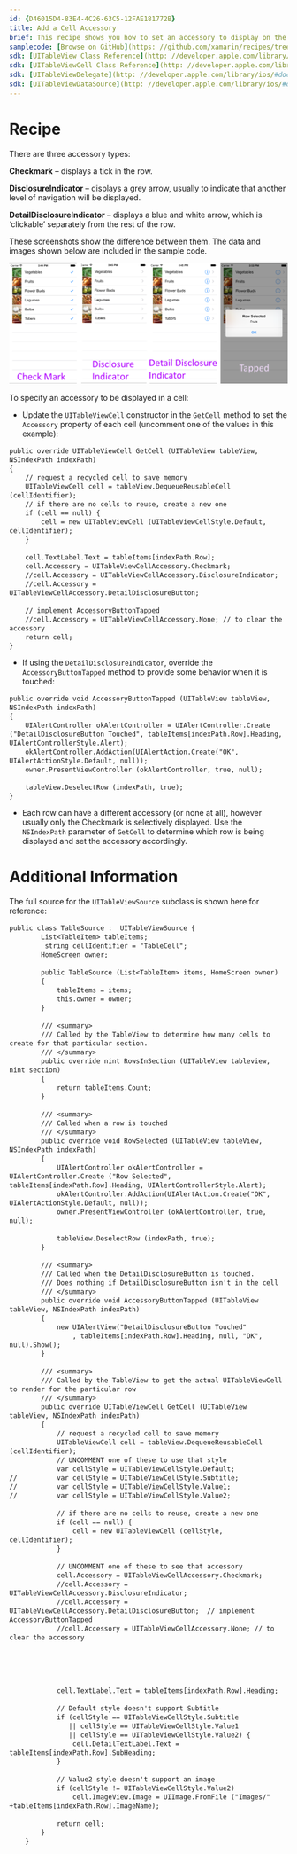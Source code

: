 ```yaml
---
id: {D46015D4-83E4-4C26-63C5-12FAE181772B}  
title: Add a Cell Accessory  
brief: This recipe shows you how to set an accessory to display on the right side of a row.  
samplecode: [Browse on GitHub](https: //github.com/xamarin/recipes/tree/master/ios/content_controls/tables/add_a_cell_accessory)  
sdk: [UITableView Class Reference](http: //developer.apple.com/library/ios/#documentation/uikit/reference/UITableView_Class/Reference/Reference.html)  
sdk: [UITableViewCell Class Reference](http: //developer.apple.com/library/ios/#documentation/uikit/reference/UITableViewCell_Class/Reference/Reference.html)  
sdk: [UITableViewDelegate](http: //developer.apple.com/library/ios/#documentation/uikit/reference/UITableViewDelegate_Protocol/Reference/Reference.html)  
sdk: [UITableViewDataSource](http: //developer.apple.com/library/ios/#documentation/uikit/reference/UITableViewDataSource_Protocol/Reference/Reference.html)  
---
```


<a name="Recipe" class="injected"></a>


# Recipe

There are three accessory types: 

 **Checkmark** – displays a tick in the row.

 **DisclosureIndicator** – displays a grey arrow, usually to
indicate that another level of navigation will be displayed.

 **DetailDisclosureIndicator** – displays a blue and white
arrow, which is ‘clickable’ separately from the rest of the row.

These screenshots show the difference between them. The data and images shown
below are included in the sample code.



 [ ![](Images/Add_a_Cell_Accessory.png)](Images/Add_a_Cell_Accessory.png)



 To specify an accessory to be displayed in a cell: 

-  Update the `UITableViewCell` constructor in the `GetCell` method to set the `Accessory` property of each cell (uncomment one of the values in this example): 


```
public override UITableViewCell GetCell (UITableView tableView, NSIndexPath indexPath)
{
    // request a recycled cell to save memory
    UITableViewCell cell = tableView.DequeueReusableCell (cellIdentifier);
    // if there are no cells to reuse, create a new one
    if (cell == null) {
        cell = new UITableViewCell (UITableViewCellStyle.Default, cellIdentifier);
    }

    cell.TextLabel.Text = tableItems[indexPath.Row];
    cell.Accessory = UITableViewCellAccessory.Checkmark;
    //cell.Accessory = UITableViewCellAccessory.DisclosureIndicator;
    //cell.Accessory = UITableViewCellAccessory.DetailDisclosureButton;

    // implement AccessoryButtonTapped
    //cell.Accessory = UITableViewCellAccessory.None; // to clear the accessory
    return cell;
}
```

-  If using the `DetailDisclosureIndicator`, override the `AccessoryButtonTapped` method to provide some behavior when it is touched: 


```
public override void AccessoryButtonTapped (UITableView tableView, NSIndexPath indexPath)
{
	UIAlertController okAlertController = UIAlertController.Create ("DetailDisclosureButton Touched", tableItems[indexPath.Row].Heading, UIAlertControllerStyle.Alert);
	okAlertController.AddAction(UIAlertAction.Create("OK", UIAlertActionStyle.Default, null));
	owner.PresentViewController (okAlertController, true, null);

	tableView.DeselectRow (indexPath, true);
}
```

-  Each row can have a different accessory (or none at all), however usually only the Checkmark is selectively displayed. Use the `NSIndexPath` parameter of `GetCell` to determine which row is being displayed and set the accessory accordingly.


 <a name="Additional_Information" class="injected"></a>


# Additional Information

The full source for the `UITableViewSource` subclass is shown here for
reference: 

```
public class TableSource :  UITableViewSource {
		List<TableItem> tableItems;
		 string cellIdentifier = "TableCell";
		HomeScreen owner;
	
		public TableSource (List<TableItem> items, HomeScreen owner)
		{
			tableItems = items;
			this.owner = owner;
		}
	
		/// <summary>
		/// Called by the TableView to determine how many cells to create for that particular section.
		/// </summary>
		public override nint RowsInSection (UITableView tableview, nint section)
		{
			return tableItems.Count;
		}
		
		/// <summary>
		/// Called when a row is touched
		/// </summary>
		public override void RowSelected (UITableView tableView, NSIndexPath indexPath)
		{
			UIAlertController okAlertController = UIAlertController.Create ("Row Selected", tableItems[indexPath.Row].Heading, UIAlertControllerStyle.Alert);
			okAlertController.AddAction(UIAlertAction.Create("OK", UIAlertActionStyle.Default, null));
			owner.PresentViewController (okAlertController, true, null);

			tableView.DeselectRow (indexPath, true);
		}
		
		/// <summary>
		/// Called when the DetailDisclosureButton is touched.
		/// Does nothing if DetailDisclosureButton isn't in the cell
		/// </summary>
		public override void AccessoryButtonTapped (UITableView tableView, NSIndexPath indexPath)
		{
			new UIAlertView("DetailDisclosureButton Touched"
				, tableItems[indexPath.Row].Heading, null, "OK", null).Show();
		}

		/// <summary>
		/// Called by the TableView to get the actual UITableViewCell to render for the particular row
		/// </summary>
		public override UITableViewCell GetCell (UITableView tableView, NSIndexPath indexPath)
		{
			// request a recycled cell to save memory
			UITableViewCell cell = tableView.DequeueReusableCell (cellIdentifier);
			// UNCOMMENT one of these to use that style
			var cellStyle = UITableViewCellStyle.Default;
//			var cellStyle = UITableViewCellStyle.Subtitle;
//			var cellStyle = UITableViewCellStyle.Value1;
//			var cellStyle = UITableViewCellStyle.Value2;

			// if there are no cells to reuse, create a new one
			if (cell == null) {
				cell = new UITableViewCell (cellStyle, cellIdentifier);
			}
			
			// UNCOMMENT one of these to see that accessory
			cell.Accessory = UITableViewCellAccessory.Checkmark;
			//cell.Accessory = UITableViewCellAccessory.DisclosureIndicator;
			//cell.Accessory = UITableViewCellAccessory.DetailDisclosureButton;  // implement AccessoryButtonTapped
			//cell.Accessory = UITableViewCellAccessory.None; // to clear the accessory

			
			


			cell.TextLabel.Text = tableItems[indexPath.Row].Heading;
			
			// Default style doesn't support Subtitle
			if (cellStyle == UITableViewCellStyle.Subtitle 
			   || cellStyle == UITableViewCellStyle.Value1
			   || cellStyle == UITableViewCellStyle.Value2) {
				cell.DetailTextLabel.Text = tableItems[indexPath.Row].SubHeading;
			}
			
			// Value2 style doesn't support an image
			if (cellStyle != UITableViewCellStyle.Value2)
				cell.ImageView.Image = UIImage.FromFile ("Images/" +tableItems[indexPath.Row].ImageName);
			
			return cell;
		}
	}
```